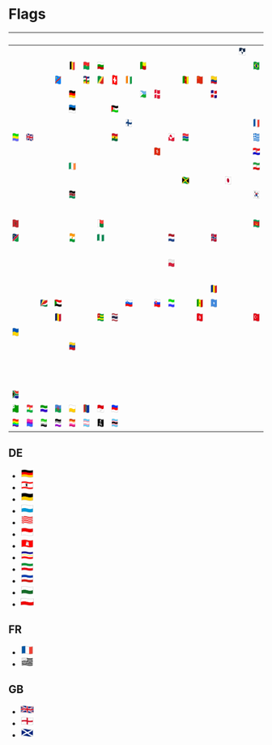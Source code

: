 # Flags

| &#x2003; | &#x2003; | &#x2003; | &#x2003; | &#x2003; | &#x2003; | &#x2003; | &#x2003; | &#x2003; | &#x2003; | &#x2003; | &#x2003; | &#x2003; | &#x2003; | &#x2003; | &#x2003; | &#x2003; | &#x2003; | &#x2003; | &#x2003; | &#x2003; | &#x2003; | &#x2003; | &#x2003; | &#x2003; | &#x2003; |
| :---: | :---: | :---: | :---: | :---: | :---: | :---: | :---: | :---: | :---: | :---: | :---: | :---: | :---: | :---: | :---: | :---: | :---: | :---: | :---: | :---: | :---: | :---: | :---: | :---: | :---: |
| &#160; | &#160; | &#160; | &#160; | &#160; | &#160; | &#160; | &#160; | &#160; | &#160; | &#160; | &#160; | &#160; | &#160; | &#160; | &#160; | <a href="AQ.svg" title="True South"><img src="AQ.svg" x="0" y="0" width="26" height="20"/></a>| &#160; | &#160; | <a href="AT.svg" title="Flagge Österreichs"><img src="AT.svg" x="0" y="0" width="26" height="20"/></a>| &#160; | &#160; | &#160; | <a href="AX.svg" title="Ålands flagga"><img src="AX.svg" x="0" y="0" width="26" height="20"/></a>| &#160; | &#160; |
| &#160; | &#160; | &#160; | &#160; | <a href="BE.svg" title="Vlag van België"><img src="BE.svg" x="0" y="0" width="26" height="20"/></a>| <a href="BF.svg" title="Drapeau du Burkina Faso"><img src="BF.svg" x="0" y="0" width="26" height="20"/></a>| <a href="BG.svg" title="Знаме на България"><img src="BG.svg" x="0" y="0" width="26" height="20"/></a>| &#160; | &#160; | <a href="BJ.svg" title="Drapeau de Bénin"><img src="BJ.svg" x="0" y="0" width="26" height="20"/></a>| &#160; | &#160; | &#160; | &#160; | &#160; | &#160; | &#160; | <a href="BR.svg" title="Bandeira do Brasil"><img src="BR.svg" x="0" y="0" width="26" height="20"/></a>| &#160; | &#160; | &#160; | &#160; | <a href="BW.svg" title="Folaga ya Botswana"><img src="BW.svg" x="0" y="0" width="26" height="20"/></a>| &#160; | &#160; | &#160; |
| &#160; | &#160; | &#160; | <a href="CD.svg" title="Drapeau de la république démocratique du Congo"><img src="CD.svg" x="0" y="0" width="26" height="20"/></a>| &#160; | <a href="CF.svg" title="Bendêre tî Bêafrîka"><img src="CF.svg" x="0" y="0" width="26" height="20"/></a>| <a href="CG.svg" title="Drapeau de la république du Congo"><img src="CG.svg" x="0" y="0" width="26" height="20"/></a>| <a href="CH.svg" title="Schweizerfahne"><img src="CH.svg" x="0" y="0" width="26" height="20"/></a>| <a href="CI.svg" title="Drapeau de la Côte d'Ivoire"><img src="CI.svg" x="0" y="0" width="26" height="20"/></a>| &#160; | &#160; | &#160; | <a href="CM.svg" title="Drapeau du Cameroun"><img src="CM.svg" x="0" y="0" width="26" height="20"/></a>| <a href="CN.svg" title="五星红旗"><img src="CN.svg" x="0" y="0" width="26" height="20"/></a>| <a href="CO.svg" title="Tricolor Nacional de Colombia"><img src="CO.svg" x="0" y="0" width="26" height="20"/></a>| &#160; | &#160; | &#160; | &#160; | &#160; | &#160; | &#160; | &#160; | &#160; | <a href="CY.svg" title="σημαία της Κύπρου"><img src="CY.svg" x="0" y="0" width="26" height="20"/></a>| <a href="CZ.svg" title="Státní vlajka České republiky"><img src="CZ.svg" x="0" y="0" width="26" height="20"/></a>|
| &#160; | &#160; | &#160; | &#160; | <a href="#de" title="Schwarz Rot Gold"><img src="DE.svg" x="0" y="0" width="26" height="20"/></a>| &#160; | &#160; | &#160; | &#160; | <a href="DJ.svg" title="Calanka Jabuuti"><img src="DJ.svg" x="0" y="0" width="26" height="20"/></a>| <a href="DK.svg" title="Dannebrog"><img src="DK.svg" x="0" y="0" width="26" height="20"/></a>| &#160; | &#160; | &#160; | <a href="DO.svg" title="Bandera de la República Dominicana"><img src="DO.svg" x="0" y="0" width="26" height="20"/></a>| &#160; | &#160; | &#160; | &#160; | &#160; | &#160; | &#160; | &#160; | &#160; | &#160; | <a href="DZ.svg" title="علم الجزائر"><img src="DZ.svg" x="0" y="0" width="26" height="20"/></a>|
| &#160; | &#160; | &#160; | &#160; | <a href="EE.svg" title="Eesti lipp"><img src="EE.svg" x="0" y="0" width="26" height="20"/></a>| &#160; | &#160; | <a href="EH.svg" title="علم الصحراء الغربية"><img src="EH.svg" x="0" y="0" width="26" height="20"/></a>| &#160; | &#160; | &#160; | &#160; | &#160; | &#160; | &#160; | &#160; | &#160; | &#160; | <a href="ES.svg" title="Bandera de España"><img src="ES.svg" x="0" y="0" width="26" height="20"/></a>| &#160; | <a href="EU.svg" title="Drapeau européen"><img src="EU.svg" x="0" y="0" width="26" height="20"/></a>| &#160; | &#160; | &#160; | &#160; | &#160; |
| &#160; | &#160; | &#160; | &#160; | &#160; | &#160; | &#160; | &#160; | <a href="FI.svg" title="Suomen lippu"><img src="FI.svg" x="0" y="0" width="26" height="20"/></a>| &#160; | &#160; | &#160; | &#160; | &#160; | &#160; | &#160; | &#160; | <a href="#fr" title="Drapeau français"><img src="FR.svg" x="0" y="0" width="26" height="20"/></a>| &#160; | &#160; | &#160; | &#160; | &#160; | &#160; | &#160; | &#160; |
| <a href="GA.svg" title="Drapeau du Gabon"><img src="GA.svg" x="0" y="0" width="26" height="20"/></a>| <a href="#gb" title="Union Flag"><img src="GB.svg" x="0" y="0" width="26" height="20"/></a>| &#160; | &#160; | &#160; | &#160; | &#160; | <a href="GH.svg" title="flag of Ghana"><img src="GH.svg" x="0" y="0" width="26" height="20"/></a>| &#160; | &#160; | &#160; | <a href="GL.svg" title="Kalaallit erfalasuat"><img src="GL.svg" x="0" y="0" width="26" height="20"/></a>| <a href="GM.svg" title="Flag of the Gambia"><img src="GM.svg" x="0" y="0" width="26" height="20"/></a>| &#160; | &#160; | &#160; | &#160; | <a href="GR.svg" title="Κυανόλευκη"><img src="GR.svg" x="0" y="0" width="26" height="20"/></a>| &#160; | &#160; | &#160; | &#160; | <a href="GW.svg" title="Bandeira da Guiné-Bissau"><img src="GW.svg" x="0" y="0" width="26" height="20"/></a>| &#160; | &#160; | &#160; |
| &#160; | &#160; | &#160; | &#160; | &#160; | &#160; | &#160; | &#160; | &#160; | &#160; | <a href="HK.svg" title="香港區旗"><img src="HK.svg" x="0" y="0" width="26" height="20"/></a>| &#160; | &#160; | &#160; | &#160; | &#160; | &#160; | <a href="HR.svg" title="Zastava Hrvatske"><img src="HR.svg" x="0" y="0" width="26" height="20"/></a>| &#160; | &#160; | <a href="HU.svg" title="A Magyarország zászlaja"><img src="HU.svg" x="0" y="0" width="26" height="20"/></a>| &#160; | &#160; | &#160; | &#160; | &#160; |
| &#160; | &#160; | &#160; | &#160; | <a href="IE.svg" title="Bratach na hÉireann"><img src="IE.svg" x="0" y="0" width="26" height="20"/></a>| &#160; | &#160; | &#160; | &#160; | &#160; | &#160; | &#160; | &#160; | &#160; | &#160; | &#160; | &#160; | <a href="IR.svg" title="پرچم سه رنگ ایران"><img src="IR.svg" x="0" y="0" width="26" height="20"/></a>| <a href="IS.svg" title="Íslenski fáninn"><img src="IS.svg" x="0" y="0" width="26" height="20"/></a>| <a href="IT.svg" title="Bandiera d’Italia"><img src="IT.svg" x="0" y="0" width="26" height="20"/></a>| &#160; | &#160; | &#160; | &#160; | &#160; | &#160; |
| &#160; | &#160; | &#160; | &#160; | &#160; | &#160; | &#160; | &#160; | &#160; | &#160; | &#160; | &#160; | <a href="JM.svg" title="Flag of Jamaica"><img src="JM.svg" x="0" y="0" width="26" height="20"/></a>| &#160; | &#160; | <a href="JP.svg" title="日章旗"><img src="JP.svg" x="0" y="0" width="26" height="20"/></a>| &#160; | &#160; | &#160; | &#160; | &#160; | &#160; | &#160; | &#160; | &#160; | &#160; |
| &#160; | &#160; | &#160; | &#160; | <a href="KE.svg" title="Bendera ya Kenya"><img src="KE.svg" x="0" y="0" width="26" height="20"/></a>| &#160; | &#160; | &#160; | &#160; | &#160; | &#160; | &#160; | &#160; | &#160; | &#160; | &#160; | &#160; | <a href="KR.svg" title="태극기"><img src="KR.svg" x="0" y="0" width="26" height="20"/></a>| &#160; | &#160; | &#160; | &#160; | &#160; | &#160; | &#160; | &#160; |
| &#160; | &#160; | &#160; | &#160; | &#160; | &#160; | &#160; | &#160; | &#160; | &#160; | &#160; | &#160; | &#160; | &#160; | &#160; | &#160; | &#160; | &#160; | &#160; | <a href="LT.svg" title="Lietuvos vėliava"><img src="LT.svg" x="0" y="0" width="26" height="20"/></a>| <a href="LU.svg" title="Lëtzebuerger Fändel"><img src="LU.svg" x="0" y="0" width="26" height="20"/></a>| <a href="LV.svg" title="Latvijas karogs"><img src="LV.svg" x="0" y="0" width="26" height="20"/></a>| &#160; | &#160; | <a href="LY.svg" title="علم ليبيا"><img src="LY.svg" x="0" y="0" width="26" height="20"/></a>| &#160; |
| <a href="MA.svg" title="علم المغرب"><img src="MA.svg" x="0" y="0" width="26" height="20"/></a>| &#160; | &#160; | &#160; | &#160; | &#160; | <a href="MG.svg" title="Sainan'i Madagasikara"><img src="MG.svg" x="0" y="0" width="26" height="20"/></a>| &#160; | &#160; | &#160; | &#160; | &#160; | &#160; | &#160; | &#160; | &#160; | &#160; | <a href="MR.svg" title="علم موريتانيا"><img src="MR.svg" x="0" y="0" width="26" height="20"/></a>| &#160; | <a href="MT.svg" title="Bandiera ta' Malta"><img src="MT.svg" x="0" y="0" width="26" height="20"/></a>| <a href="MU.svg" title="Les Quatre Bandes"><img src="MU.svg" x="0" y="0" width="26" height="20"/></a>| &#160; | &#160; | &#160; | &#160; | &#160; |
| <a href="NA.svg" title="Vlag van Namibië"><img src="NA.svg" x="0" y="0" width="26" height="20"/></a>| &#160; | &#160; | &#160; | <a href="NE.svg" title="Drapeau du Niger"><img src="NE.svg" x="0" y="0" width="26" height="20"/></a>| &#160; | <a href="NG.svg" title="Flag of Nigeria"><img src="NG.svg" x="0" y="0" width="26" height="20"/></a>| &#160; | &#160; | &#160; | &#160; | <a href="NL.svg" title="Vlag van Nederland"><img src="NL.svg" x="0" y="0" width="26" height="20"/></a>| &#160; | &#160; | <a href="NO.svg" title="Norges flagg"><img src="NO.svg" x="0" y="0" width="26" height="20"/></a>| &#160; | &#160; | &#160; | &#160; | &#160; | &#160; | &#160; | &#160; | &#160; | &#160; | &#160; |
| &#160; | &#160; | &#160; | &#160; | &#160; | &#160; | &#160; | &#160; | &#160; | &#160; | &#160; | &#160; | &#160; | &#160; | &#160; | &#160; | &#160; | &#160; | &#160; | &#160; | &#160; | &#160; | &#160; | &#160; | &#160; | &#160; |
| &#160; | &#160; | &#160; | &#160; | &#160; | &#160; | &#160; | &#160; | &#160; | &#160; | &#160; | <a href="PL.svg" title="Flaga Polski"><img src="PL.svg" x="0" y="0" width="26" height="20"/></a>| &#160; | &#160; | &#160; | &#160; | &#160; | &#160; | <a href="PS.svg" title="علم فلسطين"><img src="PS.svg" x="0" y="0" width="26" height="20"/></a>| <a href="PT.svg" title="Bandeira de Portugal"><img src="PT.svg" x="0" y="0" width="26" height="20"/></a>| &#160; | &#160; | &#160; | &#160; | &#160; | &#160; |
| &#160; | &#160; | &#160; | &#160; | &#160; | &#160; | &#160; | &#160; | &#160; | &#160; | &#160; | &#160; | &#160; | &#160; | &#160; | &#160; | &#160; | &#160; | &#160; | &#160; | &#160; | &#160; | &#160; | &#160; | &#160; | &#160; |
| &#160; | &#160; | &#160; | &#160; | &#160; | &#160; | &#160; | &#160; | &#160; | &#160; | &#160; | &#160; | &#160; | &#160; | <a href="RO.svg" title="Drapelul României"><img src="RO.svg" x="0" y="0" width="26" height="20"/></a>| &#160; | &#160; | &#160; | &#160; | &#160; | <a href="RU.svg" title="Флаг России"><img src="RU.svg" x="0" y="0" width="26" height="20"/></a>| &#160; | &#160; | &#160; | &#160; | &#160; |
| &#160; | &#160; | <a href="SC.svg" title="Drapeau des Seychelles"><img src="SC.svg" x="0" y="0" width="26" height="20"/></a>| <a href="SD.svg" title="علم السودان"><img src="SD.svg" x="0" y="0" width="26" height="20"/></a>| &#160; | &#160; | &#160; | &#160; | <a href="SI.svg" title="Zastava Slovenije"><img src="SI.svg" x="0" y="0" width="26" height="20"/></a>| &#160; | <a href="SK.svg" title="Vlajka Slovenska"><img src="SK.svg" x="0" y="0" width="26" height="20"/></a>| <a href="SL.svg" title="Flag of Sierra Leone"><img src="SL.svg" x="0" y="0" width="26" height="20"/></a>| &#160; | <a href="SN.svg" title="Drapeau du Sénégal"><img src="SN.svg" x="0" y="0" width="26" height="20"/></a>| <a href="SO.svg" title="Calanka Soomaaliyaa"><img src="SO.svg" x="0" y="0" width="26" height="20"/></a>| &#160; | &#160; | &#160; | &#160; | <a href="ST.svg" title="Bandeira de São Tomé e Príncipe"><img src="ST.svg" x="0" y="0" width="26" height="20"/></a>| &#160; | &#160; | &#160; | &#160; | &#160; | &#160; |
| &#160; | &#160; | &#160; | <a href="TD.svg" title="علم تشاد"><img src="TD.svg" x="0" y="0" width="26" height="20"/></a>| &#160; | &#160; | <a href="TG.svg" title="Drapeau du Togo"><img src="TG.svg" x="0" y="0" width="26" height="20"/></a>| <a href="TH.svg" title="ธงชาติไทย"><img src="TH.svg" x="0" y="0" width="26" height="20"/></a>| &#160; | &#160; | &#160; | &#160; | &#160; | <a href="TN.svg" title="علم تونس"><img src="TN.svg" x="0" y="0" width="26" height="20"/></a>| &#160; | &#160; | &#160; | <a href="TR.svg" title="Türk bayrağı"><img src="TR.svg" x="0" y="0" width="26" height="20"/></a>| &#160; | &#160; | &#160; | &#160; | <a href="TW.svg" title="中華民國國旗"><img src="TW.svg" x="0" y="0" width="26" height="20"/></a>| &#160; | &#160; | <a href="TZ.svg" title="Bendera ya Tanzania"><img src="TZ.svg" x="0" y="0" width="26" height="20"/></a>|
| <a href="UA.svg" title="Прапор України"><img src="UA.svg" x="0" y="0" width="26" height="20"/></a>| &#160; | &#160; | &#160; | &#160; | &#160; | &#160; | &#160; | &#160; | &#160; | &#160; | &#160; | &#160; | &#160; | &#160; | &#160; | &#160; | &#160; | &#160; | &#160; | &#160; | &#160; | &#160; | &#160; | &#160; | &#160; |
| &#160; | &#160; | &#160; | &#160; | <a href="VE.svg" title="Bandera de Venezuela"><img src="VE.svg" x="0" y="0" width="26" height="20"/></a>| &#160; | &#160; | &#160; | &#160; | &#160; | &#160; | &#160; | &#160; | &#160; | &#160; | &#160; | &#160; | &#160; | &#160; | &#160; | &#160; | &#160; | &#160; | &#160; | &#160; | &#160; |
| &#160; | &#160; | &#160; | &#160; | &#160; | &#160; | &#160; | &#160; | &#160; | &#160; | &#160; | &#160; | &#160; | &#160; | &#160; | &#160; | &#160; | &#160; | &#160; | &#160; | &#160; | &#160; | &#160; | &#160; | &#160; | &#160; |
| &#160; | &#160; | &#160; | &#160; | &#160; | &#160; | &#160; | &#160; | &#160; | &#160; | &#160; | &#160; | &#160; | &#160; | &#160; | &#160; | &#160; | &#160; | &#160; | &#160; | &#160; | &#160; | &#160; | &#160; | &#160; | &#160; |
| &#160; | &#160; | &#160; | &#160; | &#160; | &#160; | &#160; | &#160; | &#160; | &#160; | &#160; | &#160; | &#160; | &#160; | &#160; | &#160; | &#160; | &#160; | &#160; | &#160; | &#160; | &#160; | &#160; | &#160; | &#160; | &#160; |
| <a href="ZA.svg" title="Vlag van Suid-Afrika"><img src="ZA.svg" x="0" y="0" width="26" height="20"/></a>| &#160; | &#160; | &#160; | &#160; | &#160; | &#160; | &#160; | &#160; | &#160; | &#160; | &#160; | &#160; | &#160; | &#160; | &#160; | &#160; | &#160; | &#160; | &#160; | &#160; | &#160; | &#160; | &#160; | &#160; | &#160; |
| <a href="epo.svg" title="Esperanto-flago"><img src="epo.svg" x="0" y="0" width="26" height="20"/></a>| <a href="kur.svg" title="Ala Rengîn"><img src="kur.svg" x="0" y="0" width="26" height="20"/></a>| <a href="liv.svg" title="Līvõd plagā"><img src="liv.svg" x="0" y="0" width="26" height="20"/></a>| <a href="rom.svg" title="O styago le romengo"><img src="rom.svg" x="0" y="0" width="26" height="20"/></a>| <a href="sli.svg" title="Fana Ślōnska"><img src="sli.svg" x="0" y="0" width="26" height="20"/></a>| <a href="smi.svg" title="Sámi leavga"><img src="smi.svg" x="0" y="0" width="26" height="20"/></a>| <a href="vmf.svg" title="Frankenfahne"><img src="vmf.svg" x="0" y="0" width="26" height="20"/></a>| <a href="wen.svg" title="Serbska chorhoj"><img src="wen.svg" x="0" y="0" width="26" height="20"/></a>| &#160; | &#160; | &#160; | &#160; | &#160; | &#160; | &#160; | &#160; | &#160; | &#160; | &#160; | &#160; | &#160; | &#160; | &#160; | &#160; | &#160; | &#160; |
| <a href="U+1F3F3-VS16-ZWJ-U+1F308_rainbow_flag.svg" title="Rainbow flag"><img src="U+1F3F3-VS16-ZWJ-U+1F308_rainbow_flag.svg" x="0" y="0" width="26" height="20"/></a>| <a href="U+1F3F3-VS16-ZWJ-U+1F496-ZWJ-U+1F49C-ZWJ-U+1F499_bisexual_flag.svg" title="Bisexual flag"><img src="U+1F3F3-VS16-ZWJ-U+1F496-ZWJ-U+1F49C-ZWJ-U+1F499_bisexual_flag.svg" x="0" y="0" width="26" height="20"/></a>| <a href="U+1F3F3-VS16-ZWJ-U+2660-VS16-ZWJ-U+1F49A_aromantic_flag.svg" title="Aromantic flag"><img src="U+1F3F3-VS16-ZWJ-U+2660-VS16-ZWJ-U+1F49A_aromantic_flag.svg" x="0" y="0" width="26" height="20"/></a>| <a href="U+1F3F3-VS16-ZWJ-U+2660-VS16-ZWJ-U+1F49C_asexual_flag.svg" title="Asexual flag"><img src="U+1F3F3-VS16-ZWJ-U+2660-VS16-ZWJ-U+1F49C_asexual_flag.svg" x="0" y="0" width="26" height="20"/></a>| <a href="U+1F3F3-VS16-ZWJ-U+26A2-VS16_lesbian_flag.svg" title="Lesbian flag"><img src="U+1F3F3-VS16-ZWJ-U+26A2-VS16_lesbian_flag.svg" x="0" y="0" width="26" height="20"/></a>| <a href="U+1F3F3-VS16-ZWJ-U+26A7-VS16_transgender_flag.svg" title="Transgender flag"><img src="U+1F3F3-VS16-ZWJ-U+26A7-VS16_transgender_flag.svg" x="0" y="0" width="26" height="20"/></a>| <a href="U+1F3F4-ZWJ-U+2620-VS16_pirate_flag.svg" title="Pirate flag"><img src="U+1F3F4-ZWJ-U+2620-VS16_pirate_flag.svg" x="0" y="0" width="26" height="20"/></a>| <a href="U+1F3F4-ZWJ-U+26A7-VS16_black_trans_flag.svg" title="Black trans flag"><img src="U+1F3F4-ZWJ-U+26A7-VS16_black_trans_flag.svg" x="0" y="0" width="26" height="20"/></a>|



## DE

- <a href="DE.svg" title="Schwarz Rot Gold"><img src="DE.svg" x="0" y="0" width="26" height="20"/></a>
- <a href="DE-BE.svg" title="Flagge von Berlin"><img src="DE-BE.svg" x="0" y="0" width="26" height="20"/></a>
- <a href="DE-BW.svg" title="Landesflagge Baden-Württembergs"><img src="DE-BW.svg" x="0" y="0" width="26" height="20"/></a>
- <a href="DE-BY.svg" title="Staatsflagge Bayerns"><img src="DE-BY.svg" x="0" y="0" width="26" height="20"/></a>
- <a href="DE-HB.svg" title="Landesflagge Bremens"><img src="DE-HB.svg" x="0" y="0" width="26" height="20"/></a>
- <a href="DE-HE.svg" title="Landesflagge Hessens"><img src="DE-HE.svg" x="0" y="0" width="26" height="20"/></a>
- <a href="DE-HH.svg" title="Hamburgische Landesflagge"><img src="DE-HH.svg" x="0" y="0" width="26" height="20"/></a>
- <a href="DE-MV.svg" title="Landesflagge Mecklenburg-Vorpommerns"><img src="DE-MV.svg" x="0" y="0" width="26" height="20"/></a>
- <a href="DE-NW.svg" title="Landesflagge Nordrhein-Westfalens"><img src="DE-NW.svg" x="0" y="0" width="26" height="20"/></a>
- <a href="DE-SH.svg" title="Landesflagge Schleswig-Holsteins"><img src="DE-SH.svg" x="0" y="0" width="26" height="20"/></a>
- <a href="DE-SN.svg" title="Landesflagge Sachsens"><img src="DE-SN.svg" x="0" y="0" width="26" height="20"/></a>
- <a href="DE-TH.svg" title="Landesflagge Thüringens"><img src="DE-TH.svg" x="0" y="0" width="26" height="20"/></a>

## FR

- <a href="FR.svg" title="Drapeau français"><img src="FR.svg" x="0" y="0" width="26" height="20"/></a>
- <a href="FR-BRE.svg" title="Gwenn-ha-du"><img src="FR-BRE.svg" x="0" y="0" width="26" height="20"/></a>

## GB

- <a href="GB.svg" title="Union Flag"><img src="GB.svg" x="0" y="0" width="26" height="20"/></a>
- <a href="GB-ENG.svg" title="Flag of England"><img src="GB-ENG.svg" x="0" y="0" width="26" height="20"/></a>
- <a href="GB-SCT.svg" title="Banner o Scotland"><img src="GB-SCT.svg" x="0" y="0" width="26" height="20"/></a>
